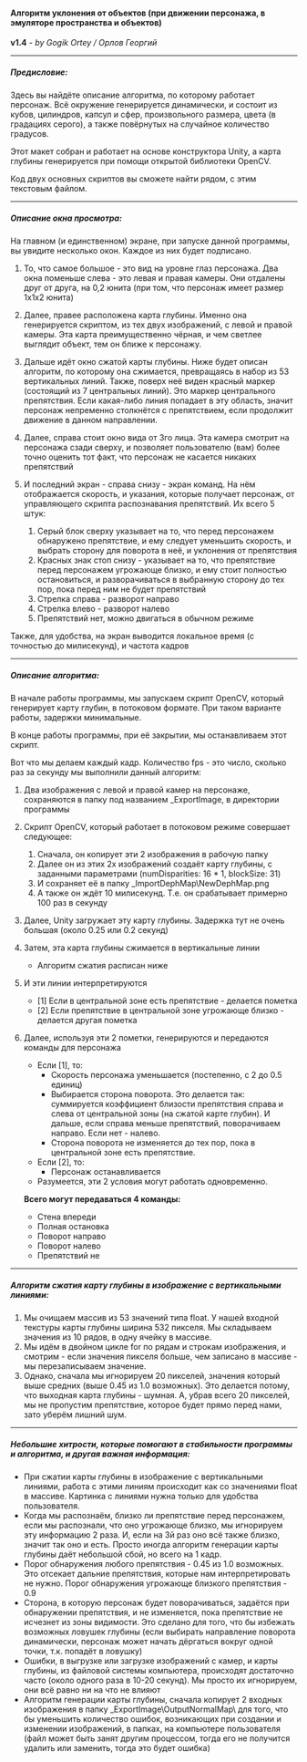 #### Алгоритм уклонения от объектов (при движении персонажа, в эмуляторе пространства и объектов)

**v1.4** - *by Gogik Ortey / Орлов Георгий*

---

##### Предисловие:

Здесь вы найдёте описание алгоритма, по которому работает персонаж. Всё окружение генерируется динамически, и состоит из кубов, цилиндров, капсул и сфер, произвольного размера, цвета (в градациях серого), а также повёрнутых на случайное количество градусов.

Этот макет собран и работает на основе конструктора Unity, а карта глубины генерируется при помощи открытой библиотеки OpenCV.

Код двух основных скриптов вы сможете найти рядом, с этим текстовым файлом.

---

##### Описание окна просмотра:

На главном (и единственном) экране, при запуске данной программы, вы увидите несколько окон. Каждое из них будет подписано.

1. То, что самое большое - это вид на уровне глаз персонажа. Два окна поменьше слева - это левая и правая камеры. Они отдалены друг от друга, на 0,2 юнита (при том, что персонаж имеет размер 1х1х2 юнита)

2. Далее, правее расположена карта глубины. Именно она генерируется скриптом, из тех двух изображений, с левой и правой камеры. Эта карта преимущественно чёрная, и чем светлее выглядит объект, тем он ближе к персонажу.

3. Дальше идёт окно сжатой карты глубины. Ниже будет описан алгоритм, по которому она сжимается, превращаясь в набор из 53 вертикальных линий.
   Также, поверх неё виден красный маркер (состоящий из 7 центральных линий). Это маркер центрального препятствия. Если какая-либо линия попадает в эту область, значит персонаж непременно столкнётся с препятствием, если продолжит движение в данном направлении.
4. Далее, справа стоит окно вида от 3го лица. Эта камера смотрит на персонажа сзади сверху, и позволяет пользователю (вам) более точно оценить тот факт, что персонаж не касается никаких препятствий
5. И последний экран - справа снизу - экран команд. На нём отображается скорость, и указания, которые получает персонаж, от управляющего скрипта распознавания препятствий. Их всего 5 штук:
   1. Серый блок сверху указывает на то, что перед персонажем обнаружено препятствие, и ему следует уменьшить скорость, и выбрать сторону для поворота в неё, и уклонения от препятствия
   2. Красных знак стоп снизу - указывает на то, что препятствие перед персонажем угрожающе близко, и ему стоит полностью остановиться, и разворачиваться в выбранную сторону до тех пор, пока перед ним не будет препятствий
   3. Стрелка справа - разворот направо
   4. Стрелка влево - разворот налево
   5. Препятствий нет, можно двигаться в обычном режиме

Также, для удобства, на экран выводится локальное время (с точностью до милисекунд), и частота кадров

---

##### Описание алгоритма:

В начале работы программы, мы запускаем скрипт OpenCV, который генерирует карту глубин, в потоковом формате. При таком варианте работы, задержки минимальные.

В конце работы программы, при её закрытии, мы останавливаем этот скрипт.

Вот что мы делаем каждый кадр. Количество fps - это число, сколько раз за секунду мы выполнили данный алгоритм:

1. Два изображения с левой и правой камер на персонаже, сохраняются в папку под названием _ExportImage, в директории программы

2. Скрипт OpenCV, который работает в потоковом режиме совершает следующее:

   1. Сначала, он копирует эти 2 изображения в рабочую папку
   2. Далее он из этих 2х изображений создаёт карту глубины, с заданными параметрами (numDisparities: 16 * 1, blockSize: 31)
   3. И сохраняет её в папку _ImportDephMap\NewDephMap.png
   4. А также он ждёт 10 милисекунд. Т.е. он срабатывает примерно 100 раз в секунду

3. Далее, Unity загружает эту карту глубины. Задержка тут не очень большая (около 0.25 или 0.2 секунд)

4. Затем, эта карта глубины сжимается в вертикальные линии 

   * Алгоритм сжатия расписан ниже

5. И эти линии интерпретируются 

   * [1] Если в центральной зоне есть препятствие - делается пометка
   * [2] Если препятствие в центральной зоне угрожающе близко - делается другая пометка

6. Далее, используя эти 2 пометки, генерируются и передаются команды для персонажа

   * Если [1], то:
     * Скорость персонажа уменьшается (постепенно, с 2 до 0.5 единиц)
     * Выбирается сторона поворота. Это делается так: суммируется коэффициент близости препятствия справа и слева от центральной зоны (на сжатой карте глубин). И дальше, если справа меньше препятствий, поворачиваем направо. Если нет - налево.
     * Сторона поворота не изменяется до тех пор, пока в центральной зоне есть препятствие.
   * Если [2], то:
     * Персонаж останавливается
   * Разумеется, эти 2 условия могут работать одновременно.

   

   **Всего могут передаваться 4 команды:**

   * Стена впереди
   * Полная остановка
   * Поворот направо
   * Поворот налево
   * Препятствий не

---

##### Алгоритм сжатия карту глубины в изображение с вертикальными линиями:

1. Мы очищаем массив из 53 значений типа float. У нашей входной текстуры карты глубины ширина 532 пикселя. Мы складываем значения из 10 рядов, в одну ячейку в массиве.
2. Мы идём в двойном цикле for по рядам и строкам изображения, и смотрим - если значения пикселя больше, чем записано в массиве - мы перезаписываем значение.
3. Однако, сначала мы игнорируем 20 пикселей, значения который выше средних (выше 0.45 из 1.0 возможных). Это делается потому, что выходная карта глубины - шумная. А, убрав всего 20 пикселей, мы не пропустим препятствие, которое будет прямо перед нами, зато уберём лишний шум.

---

##### Небольшие хитрости, которые помогают в стабильности программы и алгоритма, и другая важная информация:

* При сжатии карты глубины в изображение с вертикальными линиями,  работа с этими линиям происходит как со значениями float в массиве. Картинка с линиями нужна только для удобства пользователя.
* Когда мы распознаём, близко ли препятствие перед персонажем, если мы распознали, что оно угрожающе близко, мы игнорируем эту информацию 2 раза. И, если на 3й раз оно всё также близко, значит так оно и есть.
  Просто иногда алгоритм генерации карты глубины даёт небольшой сбой, но всего на 1 кадр.
* Порог обнаружения любого препятствия - 0.45 из 1.0 возможных. Это отсекает дальние препятствия, которые нам интерпретировать не нужно. Порог обнаружения угрожающе близкого препятствия - 0.9
* Сторона, в которую персонаж будет поворачиваться, задаётся  при обнаружении препятствия, и не изменяется, пока препятствие не исчезнет из зоны видимости. Это сделано для того, что бы избежать возможных ловушек глубины (если выбирать направление поворота динамически, персонаж может начать дёргаться вокруг одной точки, т.к. попадёт в ловушку)
* Ошибки, в выгрузке или загрузке изображений с камер, и карты глубины, из файловой системы компьютера, происходят достаточно часто (около одного раза в 10-20 секунд). Мы просто их игнорируем, они всё равно ни на что не влияют
* Алгоритм генерации карты глубины, сначала копирует 2 входных изображения в папку _ExportImage\OutputNormalMap\ для того, что бы уменьшить количество ошибок, возникающих при создании и изменении изображений, в папках, на компьютере пользователя (файл может быть занят другим процессом, тогда его не получится удалить или заменить, тогда это будет ошибка)





























